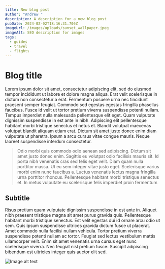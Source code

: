```yaml
---
title: New blog post
author: "Andrew "
description: A description for a new blog post
pubDate: 2024-02-02T18:16:31.706Z
imageUrl: /images/uploads/sunset_wallpaper.jpeg
imageAlt: SEO description for images
tags:
  - guides
  - travel
  - flights
---
```

# Blog title

Lorem ipsum dolor sit amet, consectetur adipiscing elit, sed do eiusmod tempor incididunt ut labore et dolore magna aliqua. Erat velit scelerisque in dictum non consectetur a erat. Fermentum posuere urna nec tincidunt praesent semper feugiat. Commodo sed egestas egestas fringilla phasellus faucibus. Fusce id velit ut tortor pretium viverra suspendisse potenti nullam. Tempus imperdiet nulla malesuada pellentesque elit eget. Quam vulputate dignissim suspendisse in est ante in nibh. Adipiscing elit pellentesque habitant morbi tristique senectus et netus et. Blandit volutpat maecenas volutpat blandit aliquam etiam erat. Dictum sit amet justo donec enim diam vulputate ut pharetra. Ipsum a arcu cursus vitae congue mauris. Neque laoreet suspendisse interdum consectetur.



> Odio morbi quis commodo odio aenean sed adipiscing. Dictum sit amet justo donec enim. Sagittis eu volutpat odio facilisis mauris sit. Id porta nibh venenatis cras sed felis eget velit. Diam quam nulla porttitor massa. Ut eu sem integer vitae justo eget. Scelerisque varius morbi enim nunc faucibus a. Luctus venenatis lectus magna fringilla urna porttitor rhoncus. Pellentesque habitant morbi tristique senectus et. In metus vulputate eu scelerisque felis imperdiet proin fermentum.

## Subtitle

Risus pretium quam vulputate dignissim suspendisse in est ante in. Aliquet nibh praesent tristique magna sit amet purus gravida quis. Pellentesque habitant morbi tristique senectus. Est velit egestas dui id ornare arcu odio ut sem. Quis ipsum suspendisse ultrices gravida dictum fusce ut placerat. Amet commodo nulla facilisi nullam vehicula. Tortor pretium viverra suspendisse potenti nullam ac tortor. Feugiat sed lectus vestibulum mattis ullamcorper velit. Enim sit amet venenatis urna cursus eget nunc scelerisque viverra. Nec feugiat nisl pretium fusce. Suscipit adipiscing bibendum est ultricies integer quis auctor elit sed.

![Image alt text](/images/uploads/sunset_wallpaper.jpeg "IMage title")
